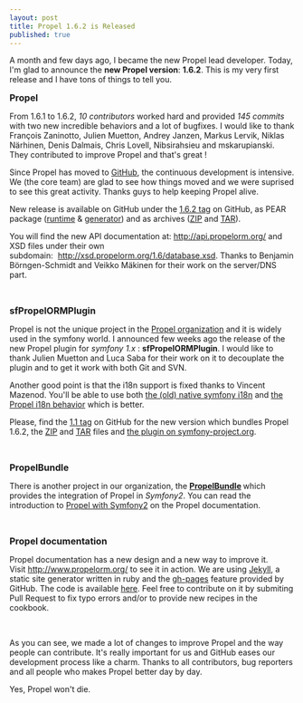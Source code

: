 ```yaml
---
layout: post
title: Propel 1.6.2 is Released
published: true
---
```

<p>A month and few days ago, I became the new Propel lead developer. Today, I'm glad to announce the <strong>new Propel version</strong>: <strong>1.6.2</strong>. This is my very first release and I have tons of things to tell you.</p>
<p><strong><span style="font-size: medium;">Propel</span></strong></p>
<p>From 1.6.1 to 1.6.2, <em>10 contributors</em> worked hard and provided <em>145 commits</em> with two new incredible behaviors and a lot of bugfixes. I would like to thank Fran&ccedil;ois Zaninotto, Julien Muetton, Andrey Janzen, Markus Lervik, Niklas N&auml;rhinen, Denis Dalmais, Chris Lovell, Nibsirahsieu and mskarupianski. They contributed to improve Propel and that's great !<!--more--></p>
<p>Since Propel has moved to <a href="https://github.com/propelorm">GitHub</a>, the continuous development is intensive. We (the core team) are glad to see how things moved and we were suprised to see this great activity. Thanks guys to help keeping Propel alive.</p>
<p>New release is available on GitHub under the <a href="https://github.com/propelorm/Propel/tree/1.6.2">1.6.2 tag</a> on GitHub, as PEAR package (<a href="http://pear.propelorm.org/index.php?package=propel_runtime&amp;release=1.6.2&amp;downloads">runtime</a>&nbsp;&amp; <a href="http://pear.propelorm.org/index.php?package=propel_generator&amp;release=1.6.2&amp;downloads">generator</a>) and as archives (<a href="https://github.com/propelorm/Propel/zipball/1.6.2">ZIP</a> and <a href="https://github.com/propelorm/Propel/tarball/1.6.2">TAR</a>).</p>
<p>You will find the new API documentation at:&nbsp;<a href="http://api.propelorm.org/">http://api.propelorm.org/</a>&nbsp;and XSD files under their own subdomain:<span style="color: #56db39; font-family: monospace;"><span style="">&nbsp;</span></span><a href="http://xsd.propelorm.org/1.6/database.xsd">http://xsd.propelorm.org/1.6/database.xsd</a>. Thanks to&nbsp;Benjamin B&ouml;rngen-Schmidt and&nbsp;Veikko M&auml;kinen for their work on the server/DNS part.</p>
<p>&nbsp;</p>
<p><strong><span style="font-size: medium;">sfPropelORMPlugin</span></strong></p>
<p>Propel is not the unique project in the <a href="https://github.com/propelorm">Propel organization</a>&nbsp;and it is widely used in the symfony world. I announced few weeks ago the release of the new Propel plugin for <em>symfony 1.x</em> : <strong>sfPropelORMPlugin</strong>. I would like to thank Julien Muetton and Luca Saba for their work on it to decouplate the plugin and to get it work with both Git and SVN.</p>
<p>Another good point is that the i18n support is fixed thanks to Vincent Mazenod. You'll be able to use both <a href="http://www.propelorm.org/cookbook/symfony1/how-to-use-old-SfPropelBehaviori18n-with-sf1.4">the (old) native symfony i18n</a> and <a href="http://www.propelorm.org/cookbook/symfony1/how-to-use-Propel%20i18n-behavior-with-sf1.4">the Propel i18n behavior</a> which is better.</p>
<p>Please, find the <a href="https://github.com/propelorm/sfPropelORMPlugin/tree/1.1">1.1 tag</a> on GitHub for the new version which bundles Propel 1.6.2, the <a href="https://github.com/propelorm/sfPropelORMPlugin/zipball/1.1">ZIP</a> and <a href="https://github.com/propelorm/sfPropelORMPlugin/tarball/1.1">TAR</a> files and <a href="http://www.symfony-project.org/plugins/sfPropelORMPlugin">the plugin on symfony-project.org</a>.</p>
<p>&nbsp;</p>
<p><strong><span style="font-size: medium;">PropelBundle</span></strong></p>
<p>There is another project in our organization, the <strong><a href="https://github.com/propelorm/PropelBundle">PropelBundle</a>&nbsp;</strong>which provides the integration of Propel in <em>Symfony2</em>. You can read the introduction to <a href="http://www.propelorm.org/cookbook/working-with-symfony2">Propel with Symfony2</a>&nbsp;on the Propel documentation.</p>
<p>&nbsp;</p>
<p><strong><span style="font-size: medium;">Propel documentation</span></strong></p>
<p>Propel documentation has a new design and a new way to improve it. Visit&nbsp;<a href="http://www.propelorm.org/">http://www.propelorm.org/</a>&nbsp;to see it in action. We are using <a href="https://github.com/mojombo/jekyll">Jekyll</a>, a static site generator written in ruby and the <a href="http://pages.github.com/">gh-pages</a> feature provided by GitHub. The code is available <a href="https://github.com/propelorm/propelorm.github.com">here</a>. Feel free to contribute on it by submiting Pull Request to fix typo errors and/or to provide new recipes in the cookbook.</p>
<p>&nbsp;</p>
<p>As you can see, we made a lot of changes to improve Propel and the way people can contribute. It's really important for us and GitHub eases our development process like a charm. Thanks to all contributors, bug reporters and all people who makes Propel better day by day.</p>
<p>Yes, Propel won't die.</p>
